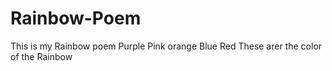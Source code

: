 # Rainbow-Poem
This is my Rainbow poem
Purple
Pink
orange
Blue
Red
These arer the color of the Rainbow
